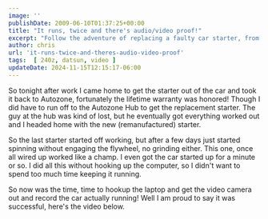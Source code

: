 ```yaml
---
image: ''
publishDate: 2009-06-10T01:37:25+00:00
title: "It runs, twice and there's audio/video proof!"
excerpt: "Follow the adventure of replacing a faulty car starter, from warranty claims to installation, ending with a successful start-up. Enjoy the video!"
author: chris
url: 'it-runs-twice-and-theres-audio-video-proof'
tags:  [ 240z, datsun, video ] 
updateDate: 2024-11-15T12:15:17-06:00
---
```


So tonight after work I came home to get the starter out of the car and took it back to Autozone, fortunately the lifetime warranty was honored! Though I did have to run off to the Autozone Hub to get the replacement starter. The guy at the hub was kind of lost, but he eventually got everything worked out and I headed home with the new (remanufactured) starter.

So the last starter started off working, but after a few days just started spinning without engaging the flywheel, no grinding either. This one, once all wired up worked like a champ. I even got the car started up for a minute or so. I did all this without hooking up the computer, so I didn't want to spend too much time keeping it running.

So now was the time, time to hookup the laptop and get the video camera out and record the car actually running! Well I am proud to say it was successful, here's the video below.
